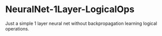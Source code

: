 # NeuralNet-1Layer-LogicalOps
Just a simple 1 layer neural net without backpropagation learning logical operations.
